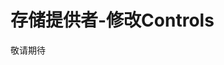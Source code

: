 # 存储提供者-修改Controls

敬请期待
<!-- <div style="text-align:center;">
<video width="50%" controls autoplay>
  <source src="./assets/video/mnemonic.mp4" type="video/mp4">
</video>
</div> -->